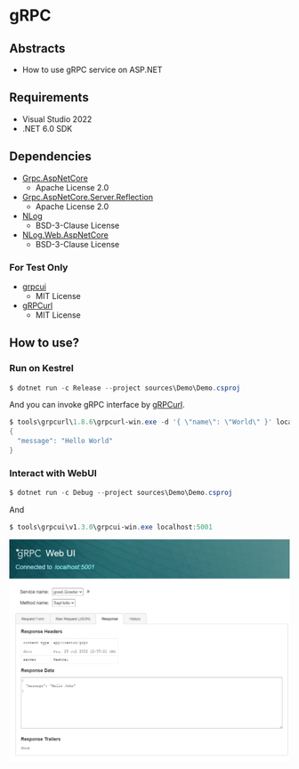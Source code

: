 # gRPC

## Abstracts

* How to use gRPC service on ASP.NET

## Requirements

* Visual Studio 2022
* .NET 6.0 SDK

## Dependencies

* [Grpc.AspNetCore](https://github.com/grpc/grpc-dotnet)
  * Apache License 2.0
* [Grpc.AspNetCore.Server.Reflection](https://github.com/grpc/grpc-dotnet)
  * Apache License 2.0
* [NLog](https://github.com/NLog/NLog)
  * BSD-3-Clause License
* [NLog.Web.AspNetCore](https://github.com/NLog/NLog.Web)
  * BSD-3-Clause License

### For Test Only

* [grpcui](https://github.com/fullstorydev/grpcui)
   * MIT License
* [gRPCurl](https://github.com/fullstorydev/grpcurl)
   * MIT License

## How to use?

### Run on Kestrel

````powershell
$ dotnet run -c Release --project sources\Demo\Demo.csproj
````

And you can invoke gRPC interface by [gRPCurl](https://github.com/fullstorydev/grpcurl).

````powershell
$ tools\grpcurl\1.8.6\grpcurl-win.exe -d '{ \"name\": \"World\" }' localhost:5001 greet.Greeter/SayHello
{
  "message": "Hello World"
}
````

### Interact with WebUI

````powershell
$ dotnet run -c Debug --project sources\Demo\Demo.csproj
````

And 

````powershell
$ tools\grpcui\v1.3.0\grpcui-win.exe localhost:5001
````

[![webui](./images/webui.png "webui")](./images/webui.png)